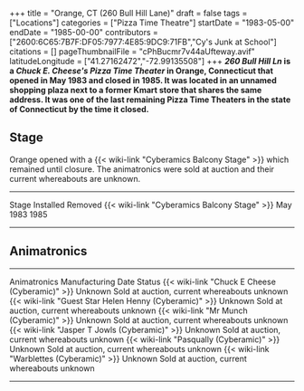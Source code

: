 +++
title = "Orange, CT (260 Bull Hill Lane)"
draft = false
tags = ["Locations"]
categories = ["Pizza Time Theatre"]
startDate = "1983-05-00"
endDate = "1985-00-00"
contributors = ["2600:6C65:7B7F:DF05:7977:4E85:9DC9:71FB","Cy's Junk at School"]
citations = []
pageThumbnailFile = "cPhBucmr7v44aUfteway.avif"
latitudeLongitude = ["41.27162472","-72.99135508"]
+++
***260 Bull Hill Ln* is a *Chuck E. Cheese's Pizza Time Theater* in Orange, Connecticut that opened in May 1983 and closed in 1985. It was located in an unnamed shopping plaza next to a former Kmart store that shares the same address. It was one of the last remaining Pizza Time Theaters in the state of Connecticut by the time it closed.**

## Stage

Orange opened with a {{< wiki-link "Cyberamics Balcony Stage" >}} which remained until closure. The animatronics were sold at auction and their current whereabouts are unknown.

  -------------------------------------------------- ----------- ---------
  Stage                                              Installed   Removed
  {{< wiki-link "Cyberamics Balcony Stage" >}}   May 1983    1985
  -------------------------------------------------- ----------- ---------

## Animatronics

  ------------------------------------------------------------ -------------------- ----------------------------------------------
  Animatronics                                                 Manufacturing Date   Status
  {{< wiki-link "Chuck E Cheese (Cyberamic)" >}}           Unknown              Sold at auction, current whereabouts unknown
  {{< wiki-link "Guest Star Helen Henny (Cyberamic)" >}}   Unknown              Sold at auction, current whereabouts unknown
  {{< wiki-link "Mr Munch (Cyberamic)" >}}                 Unknown              Sold at auction, current whereabouts unknown
  {{< wiki-link "Jasper T Jowls (Cyberamic)" >}}           Unknown              Sold at auction, current whereabouts unknown
  {{< wiki-link "Pasqually (Cyberamic)" >}}                Unknown              Sold at auction, current whereabouts unknown
  {{< wiki-link "Warblettes (Cyberamic)" >}}               Unknown              Sold at auction, current whereabouts unknown
  ------------------------------------------------------------ -------------------- ----------------------------------------------
